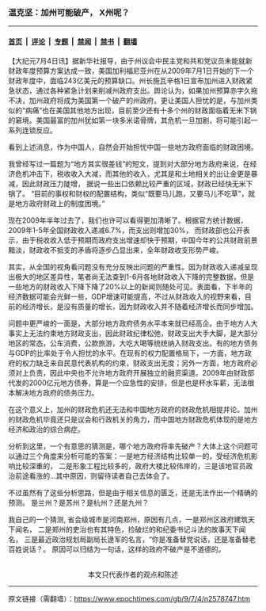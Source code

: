 ### 温克坚：加州可能破产， X州呢？

---

#### [首页](../../../..?n2578747) &nbsp;|&nbsp; [评论](../../../../../epoch-comment?n2578747) &nbsp;|&nbsp; [专题](../../../../../epoch-special?n2578747) &nbsp;|&nbsp; [禁闻](../../../../../epoch-news?n2578747) &nbsp;|&nbsp; [禁书](../../../../../books?n2578747) &nbsp;|&nbsp; [翻墙](https://github.com/gfw-breaker/nogfw/blob/master/README.md?n2578747)


<div class="post_content" id="artbody" itemprop="articleBody">
 <!-- article content begin -->
 <p>
  【大纪元7月4日讯】据新华社报导，由于州议会中民主党和共和党议员未能就新财政年度预算方案达成一致，美国加利福尼亚州在从2009年7月1日开始的下一个财政年度中，面临243亿美元的预算缺口。州长施瓦辛格1日宣布加州进入财政紧急状态，通过各种紧急计划来削减州政府支出。舆论认为，如果加州预算赤字久拖不决，加州政府将成为美国第一个破产的州政府。更让美国人担忧的是，与加州类似的“病痛”也在美国其他地方出现，目前至少还有十多个州的财政面临着无米下锅的窘境。美国最富的加州犹如第一块多米诺骨牌，其危机一旦加剧，将可能引起一系列连锁反应。
 </p>
 <p>
  看到上述消息，作为中国人，自然会开始担忧中国一些地方政府面临的财政困境。
 </p>
 <p>
  我曾经写过一篇题为“地方其实很差钱”的短文，提到对大部分地方政府来说，在经济危机冲击下，税收收入大减，而其他的收入，尤其是和土地相关的出让金更是暴减，因此财政压力陡增， 据说一些出口依赖比较严重的区域，财政已经快无米下锅了。 “目前的事权和财权的配置结构，类似“既要马儿跑，又要马儿不吃草”，就是地方政府财政上的制度困境。”
 </p>
 <p>
  现在2009年半年过去了，我们也许可以看得更加清晰了。根据官方统计数据，2009年1-5年全国财政收入递减6.7%，而支出则增加30%， 而财政部也公开表示，由于税收收入低于预期而政府支出增速却快于预期，中国今年的公共财政前景黯淡，财政收不抵支的矛盾将逐步凸显出来，全年财政收支形势严峻。
 </p>
 <p>
  其实，从全国的视角看问题没有充分反映出问题的严重性。因为财政收入递减呈现出极大的地区差异性，笔者尚无法查到1-6月各地财政收入下降的完整数据，但是一些地方的财政收入下降下降了20%以上的新闻则随处可见。表面看，下半年的经济数据可能会光鲜一些，GDP增速可能提高，不过从财政收入的视野来看，目前的经济增长，是没有质量的增长，因为财政收入并不随着经济增长而同步增加。
 </p>
 <p>
  问题中更严峻的一面是，大部分地方政府债务水平本来就已经高企。由于地方人大事实上无法约束地方财政支出，因此财政纪律松弛，财政支出大手大脚，是大部分地区的常态，公车消费，公款旅游，大吃大喝等统统纳入财政支出。有的地方债务与GDP的比率处于令人担忧的水平。在现有的权力配置格局下，一方面，地方政府的权力缺乏来自民意代表机构的约束，财政支出无度；另外一方面，地方政府必须对上负责，因此中央也不允许地方政府开展独立的融资渠道。2009年由财政部代发的2000亿元地方债券，算是一个应急性的安排，但是也是杯水车薪，无法根本解决地方政府的债务压力。
 </p>
 <p>
  在这个意义上，加州的财政危机还无法和中国地方政府的财政危机相提并论。加州的财政危机毕竟还只是议会和行政机关的角力，而中国地方财政危机体现的是地方经济和政治的综合病症。
 </p>
 <p>
  分析到这里，一个有意思的猜测是，哪个地方政府将率先破产？大体上这个问题可以通过三个角度来分析可能的答案：一是地方经济结构比较单一的，受经济危机影响比较深重的， 二是形象工程比较多的，政府大楼比较伟岸的，三是该地官员政治前途看涨的…其中原因，则留待读者自己去体会了。
 </p>
 <p>
  不过虽然有了这些分析思路，但是由于相关信息的匮乏，还是无法作出一个精确的预测。 是兰州？是苏州？是杭州？还是九州？
 </p>
 <p>
  我自己的一个猜测, 省会级城市是河南郑州，原因有几点，一是郑州区政府建筑天下闻名， 二是郑州的吏治也有其特色，捡破烂的和纪委书记斗法的故事天下闻名， 三是最近政治规划局副局长逯军的名言，“你是准备替党说话，还是准备替老百姓说话？。 原因可以归结为一句话，这样的政府不破产是不道德的。
  <font color="#ffffff">
   (http://www.dajiyuan.com)
  </font>
  <br/>
  <center>
   <font class="GY13">
    本文只代表作者的观点和陈述
   </font>
  </center>
 </p>
 <!-- article content end -->
 <div id="below_article_ad">
 </div>
</div>


---

原文链接（需翻墙）：https://www.epochtimes.com/gb/9/7/4/n2578747.htm